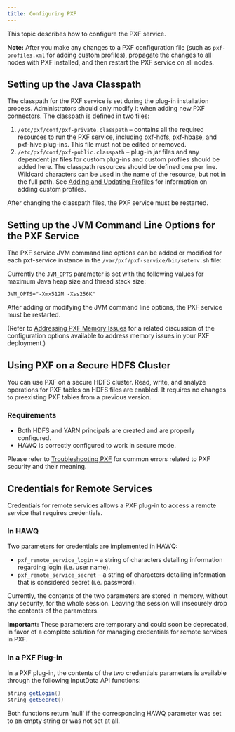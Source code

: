 ```yaml
---
title: Configuring PXF
---
```


<!--
Licensed to the Apache Software Foundation (ASF) under one
or more contributor license agreements.  See the NOTICE file
distributed with this work for additional information
regarding copyright ownership.  The ASF licenses this file
to you under the Apache License, Version 2.0 (the
"License"); you may not use this file except in compliance
with the License.  You may obtain a copy of the License at

  http://www.apache.org/licenses/LICENSE-2.0

Unless required by applicable law or agreed to in writing,
software distributed under the License is distributed on an
"AS IS" BASIS, WITHOUT WARRANTIES OR CONDITIONS OF ANY
KIND, either express or implied.  See the License for the
specific language governing permissions and limitations
under the License.
-->

This topic describes how to configure the PXF service.

**Note:** After you make any changes to a PXF configuration file (such as `pxf-profiles.xml` for adding custom profiles), propagate the changes to all nodes with PXF installed, and then restart the PXF service on all nodes.

## Setting up the Java Classpath<a id="settingupthejavaclasspath"></a>

The classpath for the PXF service is set during the plug-in installation process. Administrators should only modify it when adding new PXF connectors. The classpath is defined in two files:

1.  `/etc/pxf/conf/pxf-private.classpath` – contains all the required resources to run the PXF service, including pxf-hdfs, pxf-hbase, and pxf-hive plug-ins. This file must not be edited or removed.
2.  `/etc/pxf/conf/pxf-public.classpath` – plug-in jar files and any dependent jar files for custom plug-ins and custom profiles should be added here. The classpath resources should be defined one per line. Wildcard characters can be used in the name of the resource, but not in the full path. See [Adding and Updating Profiles](ReadWritePXF.html#addingandupdatingprofiles) for information on adding custom profiles.

After changing the classpath files, the PXF service must be restarted. 

## Setting up the JVM Command Line Options for the PXF Service<a id="settingupthejvmcommandlineoptionsforpxfservice"></a>

The PXF service JVM command line options can be added or modified for each pxf-service instance in the `/var/pxf/pxf-service/bin/setenv.sh` file:

Currently the `JVM_OPTS` parameter is set with the following values for maximum Java heap size and thread stack size:

``` shell
JVM_OPTS="-Xmx512M -Xss256K"
```

After adding or modifying the JVM command line options, the PXF service must be restarted.

(Refer to [Addressing PXF Memory Issues](TroubleshootingPXF.html#pxf-memcfg) for a related discussion of the configuration options available to address memory issues in your PXF deployment.)

## Using PXF on a Secure HDFS Cluster<a id="topic_i3f_hvm_ss"></a>

You can use PXF on a secure HDFS cluster. Read, write, and analyze operations for PXF tables on HDFS files are enabled. It requires no changes to preexisting PXF tables from a previous version.

### Requirements<a id="requirements"></a>

-   Both HDFS and YARN principals are created and are properly configured.
-   HAWQ is correctly configured to work in secure mode.

Please refer to [Troubleshooting PXF](TroubleshootingPXF.html) for common errors related to PXF security and their meaning.

## Credentials for Remote Services<a id="credentialsforremoteservices"></a>

Credentials for remote services allows a PXF plug-in to access a remote service that requires credentials.

### In HAWQ<a id="inhawq"></a>

Two parameters for credentials are implemented in HAWQ:

-   `pxf_remote_service_login` – a string of characters detailing information regarding login (i.e. user name).
-   `pxf_remote_service_secret` – a string of characters detailing information that is considered secret (i.e. password).

Currently, the contents of the two parameters are stored in memory, without any security, for the whole session. Leaving the session will insecurely drop the contents of the parameters.

**Important:** These parameters are temporary and could soon be deprecated, in favor of a complete solution for managing credentials for remote services in PXF.

### In a PXF Plug-in<a id="inapxfplugin"></a>

In a PXF plug-in, the contents of the two credentials parameters is available through the following InputData API functions:

``` java
string getLogin()
string getSecret()
```

Both functions return 'null' if the corresponding HAWQ parameter was set to an empty string or was not set at all. 


